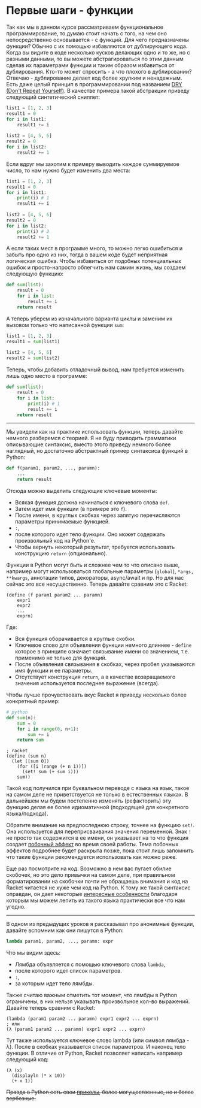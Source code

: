 # Первые шаги - функции
Так как мы в данном курсе рассматриваем функциональное программирование, то думаю стоит начать
с того, на чем оно непосредственно основывается - с функций. Для чего предназначены функции?
Обычно с их помощью избавляются от дублирующего кода. Когда вы видите в коде 
несколько кусков делающих одно и то же, но с разными данными, то вы можете
абстрагироваться по этим данным сделав их параметрами функции и таким образом избавиться
от дублирования. Кто-то может спросить - а что плохого в дублировании? Отвечаю - дублирование делает код
более хрупким и ненадежным. Есть даже целый принцип в программировании под названием 
[DRY (Don't Repeat Yourself)](https://ru.wikipedia.org/wiki/Don%E2%80%99t_repeat_yourself). В качестве примера такой абстракции приведу следующий синтетический
сниппет:
```python
list1 = [1, 2, 3]
result1 = 0
for i in list1:
    result1 += i
    
list2 = [4, 5, 6]
result2 = 0
for i in list2:
    result2 += 1
```
Если вдруг мы захотим к примеру выводить каждое суммируемое число, то нам нужно будет
изменить два места:
```python
list1 = [1, 2, 3]
result1 = 0
for i in list1:
    print(i) # 1
    result1 += i
    
list2 = [4, 5, 6]
result2 = 0
for i in list2:
    print(i) # 2
    result2 += 1
```
А если таких мест в программе много, то можно легко ошибиться и забыть про одно из них, тогда
в вашем коде будет неприятная логическая ошибка. Чтобы избавиться от подобных потенциальных ошибок и
просто-напросто облегчить нам самим жизнь, мы создаем следующую функцию:
```python
def sum(list):
    result = 0
    for i in list:
        result += i
    return result
```
А теперь уберем из изначального варианта циклы и заменим их вызовом только что написанной функции `sum`:
```python
list1 = [1, 2, 3]
result1 = sum(list1)
    
list2 = [4, 5, 6]
result2 = sum(list2)
```
Теперь, чтобы добавить отладочный вывод, нам требуется изменить лишь одно место в программе:
```python
def sum(list):
    result = 0
    for i in list:
        print(i) # 1
        result += i
    return result
```
---
Мы увидели как на практике использовать функции, теперь давайте немного разберемся с теорией.
Я не буду приводить грамматики описывающие синтаксис, вместо этого приведу
немного более наглядный, но достаточно абстрактный пример синтаксиса функций в Python:
```python
def f(param1, param2, ..., paramn):
    ...
    return result
```
Отсюда можно выделить следующие ключевые моменты:
- Всякая функция должна начинаться с ключевого слова `def`.
- Затем идет имя функции (в примере это `f`).
- После имени, в круглых скобках через запятую перечисляются параметры принимаемые функцией.
- `:`,
- после которого идет тело функции. Оно может содержать произвольный код на Python'е.
- Чтобы вернуть некоторый результат, требуется использовать конструкцию `return` (опционально).

Функции в Python могут быть и сложнее чем то что описано выше, например могут использоваться
глобальные параметры (`global`), `*args, **kwargs`, аннотации типов, декораторы, async/await и пр. 
Но для нас сейчас это все несущественно. Теперь давайте сравним это с Racket:
```racket
(define (f param1 param2 ... paramn)
    expr1
    expr2
    ...
    exprn)
```
Где:
- Вся функция оборачивается в круглые скобки.
- Ключевое слово для объявления функции немного длиннее - `define` которое в принципе означает связывание имени со 
значением, т.е. применимо не только для функций.
- После объявления связывания в скобках, через пробел указываются имя функции и ее параметры.
- Отсутствует конструкция `return`, а в качестве возвращаемого значения используется последнее выражение (всегда).

Чтобы лучше прочувствовать вкус Racket я приведу несколько более конкретный пример:
```python
# python
def sum(n):
    sum = 0
    for i in range(0, n+1):
        sum += i
    return sum
```
```racket
; racket
(define (sum n)
  (let ([sum 0])
    (for ([i (range (+ n 1))])
      (set! sum (+ sum i)))
    sum))
```
Такой код получился при буквальном переводе с языка на язык, такое на самом деле не приветствуется не только
в естественных языках. В дальнейшем мы будем постепенно изменять (рефакторить) эту функцию делая ее
более идиоматичной (подходящей для конкретного языка/подхода).

Обратите внимание на предпоследнюю строку, точнее на функцию `set!`. Она используется для переприсваивания
значения переменной. Знак `!` не просто так содержится в ее имени, он указывает на то что функция создает [побочный эффект](https://ru.wikipedia.org/wiki/%D0%9F%D0%BE%D0%B1%D0%BE%D1%87%D0%BD%D1%8B%D0%B9_%D1%8D%D1%84%D1%84%D0%B5%D0%BA%D1%82_(%D0%BF%D1%80%D0%BE%D0%B3%D1%80%D0%B0%D0%BC%D0%BC%D0%B8%D1%80%D0%BE%D0%B2%D0%B0%D0%BD%D0%B8%D0%B5)) 
во время своей работы. Тема побочных эффектов подробнее будет раскрыта позже, пока стоит лишь запомнить 
что такие функции рекомендуется использовать как можно реже.

Еще раз посмотрите на код. Возможно в нем вас пугает обилие скобочек, но это дело привычки на самом деле, при правильном 
форматировании на скобочки почти не обращаешь внимания и код на Racket читается не хуже чем код на Python. К тому же такой 
синтаксис оправдан, он дает некоторые [интересные особенности](https://ru.wikipedia.org/wiki/%D0%93%D0%BE%D0%BC%D0%BE%D0%B8%D0%BA%D0%BE%D0%BD%D0%B8%D1%87%D0%BD%D0%BE%D1%81%D1%82%D1%8C) 
благодаря которым мы можем лепить из такого языка практически все что нам угодно.

---

В одном из предыдущих уроков я рассказывал про анонимные функции, давайте вспомним как они пишутся в
Python:
```python
lambda param1, param2, ..., paramn: expr
```
Что мы видим здесь:
- Лямбда объявляется с помощью ключевого слова `lambda`,
- после которого идет список параметров.
- `:`,
- за которым идет тело лямбды.

Также считаю важным отметить тот момент, что лямбды в Python ограничены, в них нельзя указывать произвольное 
кол-во выражений. Давайте теперь сравним с Racket:
```racket
(lambda (param1 param2 ... paramn) expr1 expr2 ... exprn)
; или
(λ (param1 param2 ... paramn) expr1 expr2 ... exprn)
```
Тут также используется ключевое слово lambda (или символ лямбда - λ). После в скобках указывается
список параметров. И наконец тело функции. В отличие от Python, Racket позволяет написать например следующий код:
```racket
(λ (x)
  (displayln (* x 10))
  (+ x 1))
```
~~Правда в Python есть свои [приколы](https://buttondown.email/hillelwayne/archive/i-am-disappointed-by-dynamic-typing/), более могущественные, но и более вербозные.~~
